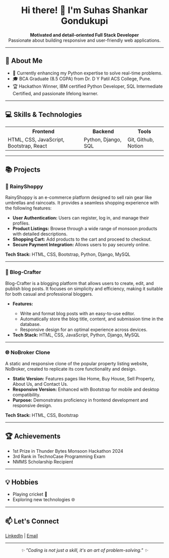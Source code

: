 <h1 align="center">Hi there! 👋 I'm Suhas Shankar Gondukupi</h1>

<p align="center">
  <strong>Motivated and detail-oriented Full Stack Developer</strong> <br>
  Passionate about building responsive and user-friendly web applications.
</p>

---

<h2>🚀 About Me</h2>
<ul>
  <li>🌱 Currently enhancing my Python expertise to solve real-time problems.</li>
  <li>🎓 BCA Graduate (8.5 CGPA) from Dr. D Y Patil ACS College, Pune.</li>
  <li>🏆 Hackathon Winner, IBM certified Python Developer, SQL Intermediate Certified, and passionate lifelong learner.</li>
</ul>

---

<h2>💻 Skills & Technologies</h2>
<table>
  <tr>
    <th>Frontend</th>
    <th>Backend</th>
    <th>Tools</th>
  </tr>
  <tr>
    <td>HTML, CSS, JavaScript, Bootstrap, React</td>
    <td>Python, Django, SQL</td>
    <td>Git, Github, Notion</td>
  </tr>
</table>

---

<h2>📚 Projects</h2>

<h3>🌂 RainyShoppy</h3>
<p>
  RainyShoppy is an e-commerce platform designed to sell rain gear like umbrellas and raincoats. It provides a seamless shopping experience with the following features:
</p>
<ul>
  <li><strong>User Authentication:</strong> Users can register, log in, and manage their profiles.</li>
  <li><strong>Product Listings:</strong> Browse through a wide range of monsoon products with detailed descriptions.</li>
  <li><strong>Shopping Cart:</strong> Add products to the cart and proceed to checkout.</li>
  <li><strong>Secure Payment Integration:</strong> Allows users to pay securely online.</li>
</ul>
<p><strong>Tech Stack:</strong> HTML, CSS, Bootstrap, Python, Django, MySQL</p>
<!-- <p><a href="https://github.com/YourRepoLink">Explore RainyShoppy</a></p> -->

---

<h3>📝 Blog-Crafter</h3>
<p>
  Blog-Crafter is a blogging platform that allows users to create, edit, and publish blog posts. It focuses on simplicity and efficiency, making it suitable for both casual and professional bloggers.
</p>
<ul>
  <li><strong>Features:</strong></li>
  <ul>
    <li>Write and format blog posts with an easy-to-use editor.</li>
    <li>Automatically store the blog title, content, and submission time in the database.</li>
    <li>Responsive design for an optimal experience across devices.</li>
  </ul>
  <li><strong>Tech Stack:</strong> HTML, CSS, JavaScript, Python, Django, MySQL</li>
</ul>
<!-- <p><a href="https://github.com/YourRepoLink">Explore Blog-Crafter</a></p> -->

---

<h3>🌐 NoBroker Clone</h3>
<p>
  A static and responsive clone of the popular property listing website, NoBroker, created to replicate its core functionality and design.
</p>
<ul>
  <li><strong>Static Version:</strong> Features pages like Home, Buy House, Sell Property, About Us, and Contact Us.</li>
  <li><strong>Responsive Version:</strong> Enhanced with Bootstrap for mobile and desktop compatibility.</li>
  <li><strong>Purpose:</strong> Demonstrates proficiency in frontend development and responsive design.</li>
</ul>
<p><strong>Tech Stack:</strong> HTML, CSS, Bootstrap</p>
<!-- <p><a href="https://github.com/YourRepoLink">Explore NoBroker Clone</a></p> -->

---

<h2>🏆 Achievements</h2>
<ul>
  <li>1st Prize in Thunder Bytes Monsoon Hackathon 2024</li>
  <li>3rd Rank in TechnoCase Programming Exam</li>
  <li>NMMS Scholarship Recipient</li>
</ul>

---

<h2>💡 Hobbies</h2>
<ul>
  <li>Playing cricket 🏏</li>
  <li>Exploring new technologies 🌐</li>
</ul>

---

<h2>📫 Let's Connect</h2>
<p>
  <a href="www.linkedin.com/in/suhas8838">LinkedIn</a> | 
  <a href="suhas8838@gmail.com">Email</a>
</p>

<hr>

<p align="center"><em>✨ "Coding is not just a skill, it's an art of problem-solving." ✨</em></p>
